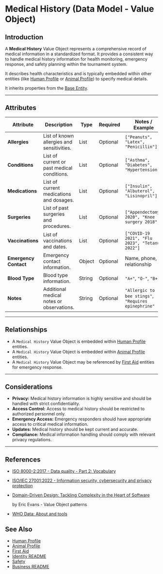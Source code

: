 # **Medical History** (Data Model - Value Object)

## **Introduction**

A **Medical History** Value Object represents a comprehensive record of medical information in a standardized format. It
provides a consistent way to handle medical history information for health monitoring, emergency response, and safety
planning within the tournament system.

It describes health characteristics and is typically embedded within other entities (like
[Human Profile](../../profile/human.md) or [Animal Profile](../../profile/animal.md)) to specify medical details.

It inherits properties from the [Base Entity](../../../foundation/base_entity.md).

---

## **Attributes**

| Attribute             | Description                                 | Type   | Required | Notes / Example                                      |
| --------------------- | ------------------------------------------- | ------ | -------- | ---------------------------------------------------- |
| **Allergies**         | List of known allergies and sensitivities.  | List   | Optional | `["Peanuts", "Latex", "Penicillin"]`                 |
| **Conditions**        | List of current or past medical conditions. | List   | Optional | `["Asthma", "Diabetes", "Hypertension"]`             |
| **Medications**       | List of current medications and dosages.    | List   | Optional | `["Insulin", "Albuterol", "Lisinopril"]`             |
| **Surgeries**         | List of past surgeries and procedures.      | List   | Optional | `["Appendectomy 2020", "Knee surgery 2018"]`         |
| **Vaccinations**      | List of vaccinations and dates.             | List   | Optional | `["COVID-19 2021", "Flu 2023", "Tetanus 2022"]`      |
| **Emergency Contact** | Emergency contact information.              | Object | Optional | Name, phone, relationship                            |
| **Blood Type**        | Blood type information.                     | String | Optional | `"A+"`, `"O-"`, `"B+"`                               |
| **Notes**             | Additional medical notes or observations.   | String | Optional | `"Allergic to bee stings"`, `"Requires epinephrine"` |

---

## **Relationships**

- A `Medical History` Value Object is embedded within [Human Profile](../../profile/human.md) entities.
- A `Medical History` Value Object is embedded within [Animal Profile](../../profile/animal.md) entities.
- A `Medical History` Value Object may be referenced by [First Aid](../../../first_aid/README.md) entities for emergency response.

---

## **Considerations**

- **Privacy:** Medical history information is highly sensitive and should be handled with strict confidentiality.
- **Access Control:** Access to medical history should be restricted to authorized personnel only.
- **Emergency Access:** Emergency responders should have appropriate access to critical medical information.
- **Updates:** Medical history should be kept current and accurate.
- **Compliance:** Medical information handling should comply with relevant privacy regulations.

---

## References

- [ISO 8000-2:2017 - Data quality - Part 2: Vocabulary](https://www.iso.org/standard/36326.html)
- [ISO/IEC 27001:2022 - Information security, cybersecurity and privacy protection](https://www.iso.org/standard/27001)
- [Domain-Driven Design: Tackling Complexity in the Heart of Software](https://www.amazon.com/Domain-Driven-Design-Tackling-Complexity-Software/dp/0321125215)

  by Eric Evans - Value Object patterns

- [WHO Data: About and tools](https://www.who.int/data)

## See Also

- [Human Profile](../../profile/human.md)
- [Animal Profile](../../profile/animal.md)
- [First Aid](../../../first_aid/README.md)
- [Identity README](../../../identity/README.md)
- [Safety](../../../safety/safety.md)
- [Business README](../../../README.md)
